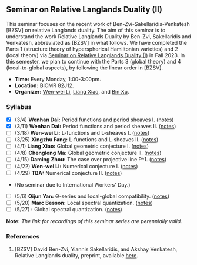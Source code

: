 ## Seminar on Relative Langlands Duality (II)

This seminar focuses on the recent work of Ben-Zvi-Sakellaridis-Venkatesh [BZSV] on relative Langlands duality. The aim of this seminar is to understand the work Relative Langlands Duality by Ben-Zvi, Sakellaridis and Venkatesh, abbreviated as [BZSV] in what follows. We have completed the Parts 1 (structure theory of hyperspherical Hamiltonian varieties) and 2 (local theory) via [Seminar on Relative Langlands Duality (I)](././BZSV1.md) in Fall 2023. In this semester, we plan to continue with the Parts 3 (global theory) and 4 (local-to-global aspects), by following the linear order in [BZSV].


- **Time:** Every Monday, 1:00-3:00pm.
- **Location:** BICMR 82J12.
- **Organizer:** [Wen-wei Li](https://wwli.asia/index.php/), [Liang Xiao](https://bicmr.pku.edu.cn/~lxiao/index.htm), and [Bin Xu](https://sites.google.com/view/binxumath/home).


### Syllabus

- [x] (3/4) **Wenhan Dai:** Period functions and period sheaves I. ([notes](././0304.pdf))
- [x] (3/11) **Wenhan Dai:** Period functions and period sheaves II. ([notes](././0311.pdf))
- [ ] (3/18) **Wen-wei Li:** L-functions and L-sheaves I. ([notes](././0318.pdf))
- [ ] (3/25) **Xingzhu Fang:** L-functions and L-sheaves II. ([notes](././0325.pdf))
- [ ] (4/1) **Liang Xiao:** Global geometric conjecture I. ([notes](././0401.pdf))
- [ ] (4/8) **Chenglong Ma:** Global geometric conjecture II. ([notes](././0408.pdf))
- [ ] (4/15) **Daming Zhou:** The case over projective line P^1. ([notes](././0415.pdf))
- [ ] (4/22) **Wen-wei Li:** Numerical conjecture I. ([notes](././0422.pdf))
- [ ] (4/29) **TBA:** Numerical conjecture II. ([notes](././0429.pdf))
- (No seminar due to International Workers' Day.)
- [ ] (5/6) **Qijun Yan:** Θ-series and local-global compatibility. ([notes](././0506.pdf))
- [ ] (5/20) **Marc Besson:** Local spectral quantization. ([notes](././0520.pdf))
- [ ] (5/27) **:** Global spectral quantization. ([notes](././0527.pdf))

**Note:** _The link for recordings of this seminar series are perennially valid._

### References
1. [BZSV] David Ben-Zvi, Yiannis Sakellaridis, and Akshay Venkatesh, Relative Langlands duality, preprint, available [here](https://www.math.ias.edu/~akshay/research/BZSVpaperV1.pdf).

